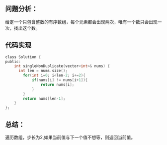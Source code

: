 ## 问题分析：
给定一个只包含整数的有序数组，每个元素都会出现两次，唯有一个数只会出现一次，找出这个数。
## 代码实现
```c
class Solution {
public:
    int singleNonDuplicate(vector<int>& nums) {
      int len = nums.size();
        for(int i=0; i<len-2; i+=2){
            if(nums[i] != nums[i+1]){
                return nums[i];
            }
        }
        return nums[len-1];
    }
};
```
## 总结：
遍历数组，步长为2,如果当前值与下一个值不想等，则返回当前值。
